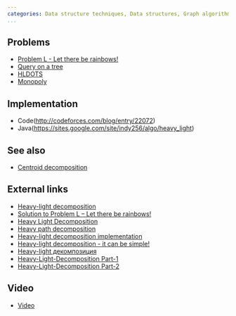 ```yaml
---
categories: Data structure techniques, Data structures, Graph algorithms
...
```


## Problems
- [Problem L - Let there be rainbows!](https://ipsc.ksp.sk/2009/real/problems/l.html)
- [Query on a tree](http://www.spoj.com/problems/QTREE/)
- [HLDOTS](https://www.codechef.com/problems/HLDOTS)
- [Monopoly](https://www.codechef.com/problems/MONOPLOY)
## Implementation
- Code(http://codeforces.com/blog/entry/22072)
- Java(https://sites.google.com/site/indy256/algo/heavy_light)
## See also
- [Centroid decomposition]()

## External links
- [Heavy-light decomposition](http://wcipeg.com/wiki/Heavy-light_decomposition)
- [Solution to Problem L – Let there be rainbows!](https://ipsc.ksp.sk/2009/real/solutions/l.html)
- [Heavy Light Decomposition](https://blog.anudeep2011.com/heavy-light-decomposition/)
- [Heavy path decomposition](https://en.wikipedia.org/wiki/Heavy_path_decomposition)
- [Heavy-light decomposition implementation](http://codeforces.com/blog/entry/22072)
- [Heavy-light decomposition - it can be simple!](http://www.codeforces.com/blog/entry/12239)
- [Heavy-light декомпозиция](http://e-maxx.ru/algo/heavy_light)
- [Heavy-Light-Decomposition Part-1](https://www.geeksforgeeks.org/heavy-light-decomposition-set-1-introduction/)
- [Heavy-Light-Decomposition Part-2](https://www.geeksforgeeks.org/heavy-light-decomposition-set-2-implementation/)

## Video
- [Video](https://www.youtube.com/watch?v=bMtNhKe2_Fs)

